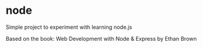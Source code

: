 # node
Simple project to experiment with learning node.js

Based on the book: Web Development with Node & Express by Ethan Brown

